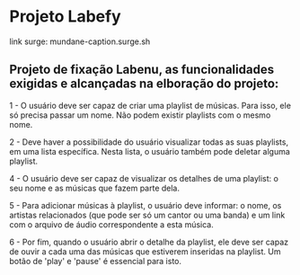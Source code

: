 # Projeto Labefy

link surge: mundane-caption.surge.sh

## Projeto de fixação Labenu, as funcionalidades exigidas e alcançadas na elboração do projeto:

1 - O usuário deve ser capaz de criar uma playlist de músicas. Para isso, ele só precisa passar um nome. Não podem existir playlists com o mesmo nome.

2 - Deve haver a possibilidade do usuário visualizar todas as suas playlists, em uma lista específica. Nesta lista, o usuário também pode deletar alguma playlist.

4 - O usuário deve ser capaz de visualizar os detalhes de uma playlist: o seu nome e as músicas que fazem parte dela.

5 - Para adicionar músicas à playlist, o usuário deve informar: o nome, os artistas relacionados (que pode ser só um cantor ou uma banda) e um link com o arquivo de áudio correspondente a esta música.

6 - Por fim, quando o usuário abrir o detalhe da playlist, ele deve ser capaz de ouvir a cada uma das músicas que estiverem inseridas na playlist. Um botão de 'play' e 'pause' é essencial para isto.




